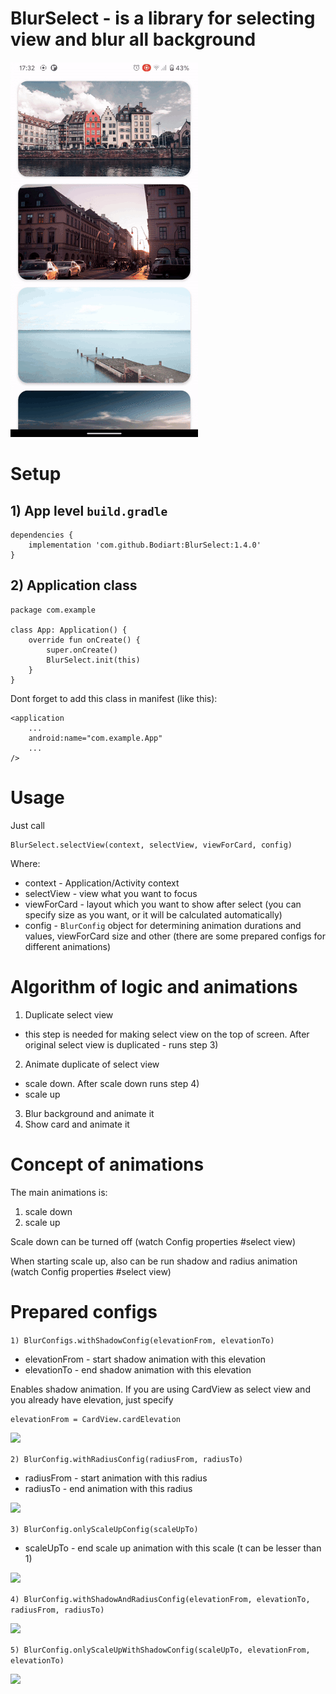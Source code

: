 # BlurSelect - is a library for selecting view and blur all background

![](blur_select.gif)

# Setup
## 1) App level ```build.gradle```
```
dependencies {
    implementation 'com.github.Bodiart:BlurSelect:1.4.0'
}
```
## 2) Application class
```
package com.example

class App: Application() {
    override fun onCreate() {
        super.onCreate()
        BlurSelect.init(this)
    }
}
```
Dont forget to add this class in manifest (like this):
```
<application
    ...
    android:name="com.example.App"
    ...
/>
```
# Usage
Just call 
```
BlurSelect.selectView(context, selectView, viewForCard, config)
```
Where:
 - context - Application/Activity context
 - selectView - view what you want to focus
 - viewForCard - layout which you want to show after select (you can specify size as you want, or it will be calculated automatically)
 - config - ```BlurConfig``` object for determining animation durations and values, viewForCard size and other (there are some prepared configs for different animations)
 
 # Algorithm of logic and animations
 1) Duplicate select view
  - this step is needed for making select view on the top of screen. After original select view is duplicated - runs step 3)
 2) Animate duplicate of select view
  - scale down. After scale down runs step 4)
  - scale up
 3) Blur background and animate it
 4) Show card and animate it
 
 # Concept of animations
 
 The main animations is:
 1) scale down
 2) scale up
 
 Scale down can be turned off (watch Config properties #select view)
 
 When starting scale up, also can be run shadow and radius animation (watch Config properties #select view)
 
 # Prepared configs
 
 ```1) BlurConfigs.withShadowConfig(elevationFrom, elevationTo)```
 - elevationFrom - start shadow animation with this elevation
 - elevationTo - end shadow animation with this elevation
 
 Enables shadow animation.
 If you are using CardView as select view and you already have elevation, just specify 
 ```
 elevationFrom = CardView.cardElevation
 ```
 
 ![](with_shadow_config.gif)
 
 ```2) BlurConfig.withRadiusConfig(radiusFrom, radiusTo)```
 - radiusFrom - start animation with this radius
 - radiusTo - end animation with this radius
 
 ![](with_radius_config.gif)

 ```3) BlurConfig.onlyScaleUpConfig(scaleUpTo)```
 - scaleUpTo - end scale up animation with this scale (t can be lesser than 1)
 
 ![](only_scale_up_onfig.gif)
 
 ```4) BlurConfig.withShadowAndRadiusConfig(elevationFrom, elevationTo, radiusFrom, radiusTo)```
 
 ![](with_shadow_and_radius_config.gif)

 ```5) BlurConfig.onlyScaleUpWithShadowConfig(scaleUpTo, elevationFrom, elevationTo)```
 
 ![](only_scale_up_with_shadow_config.gif)
